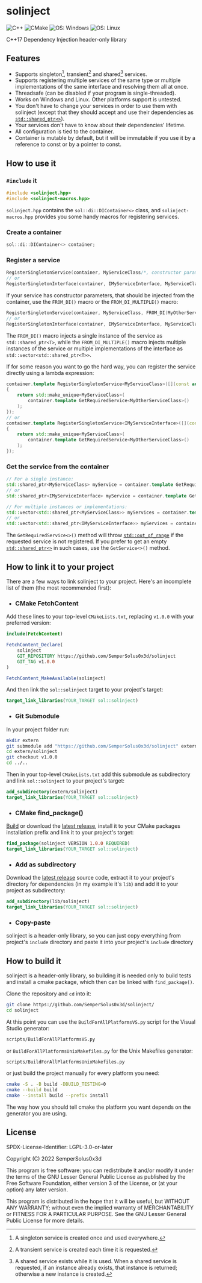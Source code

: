 # solinject

![C++](https://img.shields.io/badge/c++-%2300599C.svg?style=flat&logo=c%2B%2B&logoColor=white)
![CMake](https://img.shields.io/badge/CMake-%23008FBA.svg?style=flat&logo=cmake&logoColor=white)
![OS: Windows](https://img.shields.io/static/v1?label=OS&message=Windows&color=green&style=flat)
![OS: Linux](https://img.shields.io/static/v1?label=OS&message=Linux&color=green&style=flat)

C++17 Dependency Injection header-only library

## Features

- Supports singleton[^singleton-service], transient[^transient-service] and shared[^shared_service] services.
- Supports registering multiple services of the same type or multiple implementations of the same interface and resolving them all at once.
- Threadsafe (can be disabled if your program is single-threaded).
- Works on Windows and Linux. Other platforms support is untested.
- You don't have to change your services in order to use them with solinject (except that they should accept and use their dependencies as [`std::shared_ptr<>`](https://en.cppreference.com/w/cpp/memory/shared_ptr)).
- Your services don't have to know about their dependencies' lifetime.
- All configuration is tied to the container.
- Container is mutable by default, but it will be immutable if you use it by a reference to const or by a pointer to const.

## How to use it

### `#include` it

```c++
#include <solinject.hpp>
#include <solinject-macros.hpp>
```

`solinject.hpp` contains the `sol::di::DIContainer<>` class, and `solinject-macros.hpp` provides you some handy macros for registering services.

### Create a container

```c++
sol::di::DIContainer<> container;
```

### Register a service

```c++
RegisterSingletonService(container, MyServiceClass/*, constructor params go here */);
// or
RegisterSingletonInterface(container, IMyServiceInterface, MyServiceClass/*, constructor params go here */);
```

If your service has constructor parameters, that should be injected from the container, use the `FROM_DI()` macro or the `FROM_DI_MULTIPLE()` macro:

```c++
RegisterSingletonService(container, MyServiceClass, FROM_DI(MyOtherServiceClass));
// or
RegisterSingletonInterface(container, IMyServiceInterface, MyServiceClass, FROM_DI(MyOtherServiceClass));
```

The `FROM_DI()` macro injects a single instance of the service as `std::shared_ptr<T>`, while the `FROM_DI_MULTIPLE()` macro injects multiple instances of the service or multiple implementations of the interface as `std::vector<std::shared_ptr<T>>`.

If for some reason you want to go the hard way, you can register the service directly using a lambda expression:

```c++
container.template RegisterSingletonService<MyServiceClass>([](const auto& container)
{
    return std::make_unique<MyServiceClass>(
        container.template GetRequiredService<MyOtherServiceClass>()
    );
});
// or
container.template RegisterSingletonService<IMyServiceInterface>([](const auto& container)
{
    return std::make_unique<MyServiceClass>(
        container.template GetRequiredService<MyOtherServiceClass>()
    );
});
```

### Get the service from the container

```c++
// For a single instance:
std::shared_ptr<MyServiceClass> myService = container.template GetRequiredService<MyServiceClass>();
// or
std::shared_ptr<IMyServiceInterface> myService = container.template GetRequiredService<IMyServiceInterface>();

// For multiple instances or implementations:
std::vector<std::shared_ptr<MyServiceClass>> myServices = container.template GetServices<MyServiceClass>();
// or
std::vector<std::shared_ptr<IMyServiceInterface>> myServices = container.template GetServices<IMyServiceInterface>();
```

The `GetRequiredService<>()` method will throw [`std::out_of_range`](https://en.cppreference.com/w/cpp/error/out_of_range) if the requested service is not registered. If you prefer to get an empty [`std::shared_ptr<>`](https://en.cppreference.com/w/cpp/memory/shared_ptr) in such cases, use the `GetService<>()` method.

## How to link it to your project

There are a few ways to link solinject to your project. Here's an incomplete list of them (the most recommended first):

- ### CMake FetchContent

Add these lines to your top-level `CMakeLists.txt`, replacing `v1.0.0` with your preferred version:

```cmake
include(FetchContent)

FetchContent_Declare(
    solinject
    GIT_REPOSITORY https://github.com/SemperSolus0x3d/solinject
    GIT_TAG v1.0.0
)

FetchContent_MakeAvailable(solinject)
```

And then link the `sol::solinject` target to your project's target:

```cmake
target_link_libraries(YOUR_TARGET sol::solinject)
```

- ### Git Submodule

In your project folder run:

```bash
mkdir extern
git submodule add "https://github.com/SemperSolus0x3d/solinject" extern/solinject
cd extern/solinject
git checkout v1.0.0
cd ../..
```

Then in your top-level `CMakeLists.txt` add this submodule as subdirectory and link `sol::solinject` to your project's target:

```cmake
add_subdirectory(extern/solinject)
target_link_libraries(YOUR_TARGET sol::solinject)
```

- ### CMake find_package()

[Build](#how-to-build-it) or download the [latest release](https://github.com/SemperSolus0x3d/solinject/releases/latest), install it to your CMake packages installation prefix and link it to your project's target:

```cmake
find_package(solinject VERSION 1.0.0 REQUIRED)
target_link_libraries(YOUR_TARGET sol::solinject)
```

- ### Add as subdirectory

Download the [latest release](https://github.com/SemperSolus0x3d/solinject/releases/latest) source code, extract it to your project's directory for dependencies (in my example it's `lib`) and add it to your project as subdirectory:

```cmake
add_subdirectory(lib/solinject)
target_link_libraries(YOUR_TARGET sol::solinject)
```

- ### Copy-paste

solinject is a header-only library, so you can just copy everything from project's `include` directory and paste it into your project's `include` directory

## How to build it

solinject is a header-only library, so building it is needed only to build tests and install a cmake package, which then can be linked with `find_package()`.

Clone the repository and `cd` into it:

```bash
git clone https://github.com/SemperSolus0x3d/solinject/
cd solinject
```

At this point you can use the `BuildForAllPlatformsVS.py` script for the Visual Studio generator:

```bash
scripts/BuildForAllPlatformsVS.py
```

or `BuildForAllPlatformsUnixMakefiles.py` for the Unix Makefiles generator:

```bash
scripts/BuildForAllPlatformsUnixMakefiles.py
```

or just build the project manually for every platform you need:

```bash
cmake -S . -B build -DBUILD_TESTING=0
cmake --build build
cmake --install build --prefix install
```

The way how you should tell cmake the platform you want depends on the generator you are using.

## License

SPDX-License-Identifier: LGPL-3.0-or-later

Copyright (C) 2022  SemperSolus0x3d

This program is free software: you can redistribute it and/or modify
it under the terms of the GNU Lesser General Public License as published by
the Free Software Foundation, either version 3 of the License, or
(at your option) any later version.

This program is distributed in the hope that it will be useful,
but WITHOUT ANY WARRANTY; without even the implied warranty of
MERCHANTABILITY or FITNESS FOR A PARTICULAR PURPOSE.  See the
GNU Lesser General Public License for more details.

[^singleton-service]: A singleton service is created once and used everywhere.

[^transient-service]: A transient service is created each time it is requested.

[^shared_service]: A shared service exists while it is used. When a shared service is requested, if an instance already exists, that instance is returned; otherwise a new instance is created.
